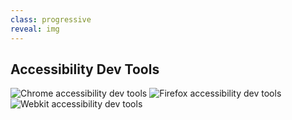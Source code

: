```yaml
---
class: progressive
reveal: img
---
```

## Accessibility Dev Tools

<div class="progressive-reveal">
  <img alt="Chrome accessibility dev tools" src="images/a11y-devtools-chrome.png">
  <img alt="Firefox accessibility dev tools" src="images/a11y-devtools-firefox.png">
  <img alt="Webkit accessibility dev tools" src="images/a11y-devtools-webkit.png">
</div>
